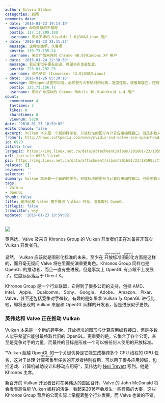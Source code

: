 ```yaml
---
author: Silviu Stahie
categories: 新闻
comments_data:
- date: '2016-01-23 19:14:19'
  message: AMD贡献的不错呀
  postip: 117.11.209.188
  username: 来自天津的 Vivaldi 1.0|GNU/Linux 用户
- date: '2016-01-23 21:31:32'
  message: 这种东西啊，久着呢
  postip: 110.73.135.24
  username: 来自广西来宾的 Chrome 48.0|Windows XP 用户
- date: '2016-01-24 22:38:39'
  message: 看起来似乎很有前途，希望事实也会如此。
  postip: 223.81.192.23
  username: 绿色圣光 [Iceweasel 43.0|GNU/Linux]
- date: '2016-01-26 05:30:16'
  message: 取代opengl图形加速，必须要先占有绝对的优势，速度性能，或者兼容性，还有可扩展
  postip: 223.73.156.72
  username: 来自广东深圳的 Chrome Mobile 30.0|Android 4.4 用户
count:
  commentnum: 4
  favtimes: 2
  likes: 0
  sharetimes: 0
  viewnum: 5820
date: '2016-01-23 18:59:02'
editorchoice: false
excerpt: Vulkan 本来是一个新的跨平台、开放标准的图形与计算应用编程接口，但是多数人似乎希望它能够最终取代旧的 OpenGL。更重要的是，它集合了各个公司，甚至是竞争对手的力量，而最终的目标是形成一个可以被任何人使用的开放标准。
fromurl: http://news.softpedia.com/news/nvidia-and-valve-are-spearheading-vulkan-development-499174.shtml
id: 6923
islctt: true
largepic: https://img.linux.net.cn/data/attachment/album/201601/23/185905ctfaq8xwwxwqwwit.jpg
url: /article-6923-1.html
pic: https://img.linux.net.cn/data/attachment/album/201601/23/185905ctfaq8xwwxwqwwit.jpg.thumb.jpg
related: []
reviewer: ''
selector: ''
summary: Vulkan 本来是一个新的跨平台、开放标准的图形与计算应用编程接口，但是多数人似乎希望它能够最终取代旧的 OpenGL。更重要的是，它集合了各个公司，甚至是竞争对手的力量，而最终的目标是形成一个可以被任何人使用的开放标准。
tags:
- Vulkan
- OpenGL
thumb: false
title: 英伟达和 Valve 携手推进 Vulkan 开发，准备取代 OpenGL
titlepic: false
translator: wxy
updated: '2016-01-23 18:59:02'
---
```


![](/data/attachment/album/201601/23/185905ctfaq8xwwxwqwwit.jpg)


英伟达、Valve 及来自 Khronos Group 的 Vulkan 开发者们正在准备召开首次 Vulkan 开发者日。


显然， Vulkan 应该就是图形化标准的未来，至少在<ruby> 开放标准图形化 <rp>  （ </rp> <rt>  open-standard graphics </rt> <rp>  ） </rp></ruby>方面是这样的，而且毫无疑问 Valve 将在里面扮演重要角色。Khronos Group 同样也是 OpenGL 的推动者，而且一直有些进展，但是事实上 OpenGL 有点跟不上发展了，进度远远落后于 Direct X。


Khronos Group 是一个行业联盟，它得到了很多公司的支持，包括 AMD、 Intel、 Apple、 Qualcomm、 Sony、 Google、 Adobe、 Amazon、 Pixar、 Valve，甚至还包括竞争对手微软。有趣的是如果拿 Vulkan 与 OpenGL 进行比较，即将出现的 Vulkan 来自和 OpenGL 同样的开发者，但是进展似乎更快。


### 英伟达和 Valve 正在推动 Vulkan


Vulkan 本来是一个新的跨平台、开放标准的图形与计算应用编程接口，但是多数人似乎希望它能够最终取代旧的 OpenGL。更重要的是，它集合了各个公司，甚至是竞争对手的力量，而最终的目标是形成一个可以被任何人使用的开放标准。


“Vulkan 超越 OpenGL 的一个关键优势是它能生成横跨多个 CPU 线程的 GPU 任务，这对于处理<ruby> 计算密集型 <rp>  （ </rp> <rt>  CPU-bound </rt> <rp>  ） </rp></ruby>任务的开发者特别有用，可以用于很多应用领域，包括游戏、计算机辅助设计和移动应用等”，英伟达的 [Neil Trevett](http://blogs.nvidia.com/blog/2016/01/19/vulkan-developers-day/) 写到，他是 Khronos 主席。


新召开的 Vulkan 开发者日将在英伟达的园区召开，Valve 的 John McDonald 将会发表高性能 Vulkan 编程的演讲。看起来2016年会发生一些有趣的大事，这些 Khronos Group 背后的公司实际上掌握着整个行业发展，而 Valve 也做的不错。